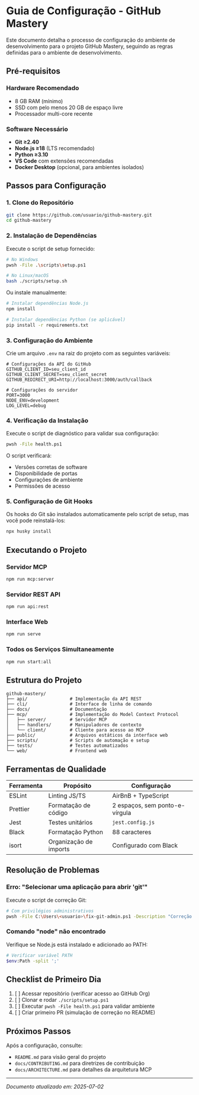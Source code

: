 # Guia de Configuração - GitHub Mastery

Este documento detalha o processo de configuração do ambiente de desenvolvimento para o projeto GitHub Mastery, seguindo as regras definidas para o ambiente de desenvolvimento.

## Pré-requisitos

### Hardware Recomendado
- 8 GB RAM (mínimo)
- SSD com pelo menos 20 GB de espaço livre
- Processador multi-core recente

### Software Necessário
- **Git ≥2.40**
- **Node.js ≥18** (LTS recomendado)
- **Python ≥3.10**
- **VS Code** com extensões recomendadas
- **Docker Desktop** (opcional, para ambientes isolados)

## Passos para Configuração

### 1. Clone do Repositório

```bash
git clone https://github.com/usuario/github-mastery.git
cd github-mastery
```

### 2. Instalação de Dependências

Execute o script de setup fornecido:

```bash
# No Windows
pwsh -File .\scripts\setup.ps1

# No Linux/macOS
bash ./scripts/setup.sh
```

Ou instale manualmente:

```bash
# Instalar dependências Node.js
npm install

# Instalar dependências Python (se aplicável)
pip install -r requirements.txt
```

### 3. Configuração do Ambiente

Crie um arquivo `.env` na raiz do projeto com as seguintes variáveis:

```
# Configurações da API do GitHub
GITHUB_CLIENT_ID=seu_client_id
GITHUB_CLIENT_SECRET=seu_client_secret
GITHUB_REDIRECT_URI=http://localhost:3000/auth/callback

# Configurações do servidor
PORT=3000
NODE_ENV=development
LOG_LEVEL=debug
```

### 4. Verificação da Instalação

Execute o script de diagnóstico para validar sua configuração:

```bash
pwsh -File health.ps1
```

O script verificará:
- Versões corretas de software
- Disponibilidade de portas
- Configurações de ambiente
- Permissões de acesso

### 5. Configuração de Git Hooks

Os hooks do Git são instalados automaticamente pelo script de setup, mas você pode reinstalá-los:

```bash
npx husky install
```

## Executando o Projeto

### Servidor MCP

```bash
npm run mcp:server
```

### Servidor REST API

```bash
npm run api:rest
```

### Interface Web

```bash
npm run serve
```

### Todos os Serviços Simultaneamente

```bash
npm run start:all
```

## Estrutura do Projeto

```
github-mastery/
├── api/                # Implementação da API REST
├── cli/                # Interface de linha de comando
├── docs/               # Documentação
├── mcp/                # Implementação do Model Context Protocol
│   ├── server/         # Servidor MCP
│   ├── handlers/       # Manipuladores de contexto
│   └── client/         # Cliente para acesso ao MCP
├── public/             # Arquivos estáticos da interface web
├── scripts/            # Scripts de automação e setup
├── tests/              # Testes automatizados
└── web/                # Frontend web
```

## Ferramentas de Qualidade

| Ferramenta | Propósito | Configuração |
|------------|-----------|--------------|
| ESLint     | Linting JS/TS | AirBnB + TypeScript |
| Prettier   | Formatação de código | 2 espaços, sem ponto-e-vírgula |
| Jest       | Testes unitários | `jest.config.js` |
| Black      | Formatação Python | 88 caracteres |
| isort      | Organização de imports | Configurado com Black |

## Resolução de Problemas

### Erro: "Selecionar uma aplicação para abrir 'git'"

Execute o script de correção Git:

```bash
# Com privilégios administrativos
pwsh -File C:\Users\<usuario>\fix-git-admin.ps1 -Description "Correção Git"
```

### Comando "node" não encontrado

Verifique se Node.js está instalado e adicionado ao PATH:

```bash
# Verificar variável PATH
$env:Path -split ';'
```

## Checklist de Primeiro Dia

1. [  ] Acessar repositório (verificar acesso ao GitHub Org)
2. [  ] Clonar e rodar `./scripts/setup.ps1`
3. [  ] Executar `pwsh -File health.ps1` para validar ambiente
4. [  ] Criar primeiro PR (simulação de correção no README)

## Próximos Passos

Após a configuração, consulte:
- `README.md` para visão geral do projeto
- `docs/CONTRIBUTING.md` para diretrizes de contribuição
- `docs/ARCHITECTURE.md` para detalhes da arquitetura MCP

---

*Documento atualizado em: 2025-07-02*

